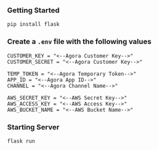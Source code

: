 ### Getting Started

```
pip install flask
```

### Create a `.env` file with the following values
```
CUSTOMER_KEY = "<--Agora Customer Key-->"
CUSTOMER_SECRET = "<--Agora Customer Key-->"

TEMP_TOKEN = "<--Agora Temporary Token-->"
APP_ID = "<--Agora App ID-->"
CHANNEL = "<--Agora Channel Name-->"

AWS_SECRET_KEY = "<--AWS Secret Key-->"
AWS_ACCESS_KEY = "<--AWS Access Key-->"
AWS_BUCKET_NAME = "<--AWS Bucket Name-->"
```

### Starting Server

```
flask run
```